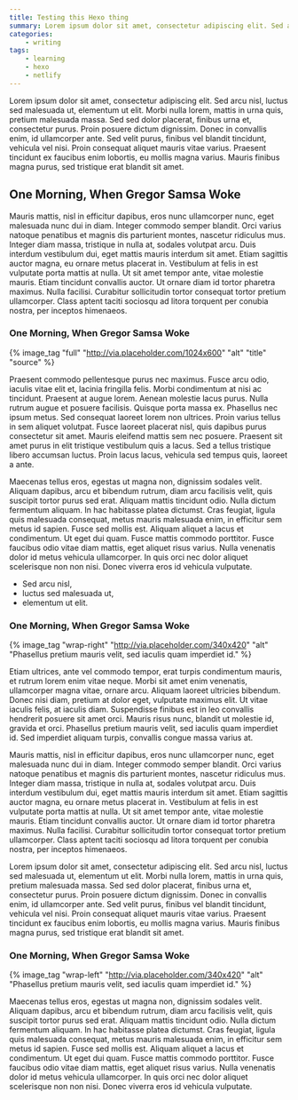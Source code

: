 ```yaml
---
title: Testing this Hexo thing
summary: Lorem ipsum dolor sit amet, consectetur adipiscing elit. Sed arcu nisl, luctus sed malesuada ut, elementum ut elit. Morbi nulla lorem, mattis in urna quis, pretium malesuada massa. Sed sed dolor placerat, finibus urna et, consectetur purus. Proin posuere dictum dignissim.
categories:
    - writing
tags:
    - learning
    - hexo
    - netlify
---
```



Lorem ipsum dolor sit amet, consectetur adipiscing elit. Sed arcu nisl, luctus sed malesuada ut, elementum ut elit. Morbi nulla lorem, mattis in urna quis, pretium malesuada massa. Sed sed dolor placerat, finibus urna et, consectetur purus. Proin posuere dictum dignissim. Donec in convallis enim, id ullamcorper ante. Sed velit purus, finibus vel blandit tincidunt, vehicula vel nisi. Proin consequat aliquet mauris vitae varius. Praesent tincidunt ex faucibus enim lobortis, eu mollis magna varius. Mauris finibus magna purus, sed tristique erat blandit sit amet.


## One Morning, When Gregor Samsa Woke


Mauris mattis, nisl in efficitur dapibus, eros nunc ullamcorper nunc, eget malesuada nunc dui in diam. Integer commodo semper blandit. Orci varius natoque penatibus et magnis dis parturient montes, nascetur ridiculus mus. Integer diam massa, tristique in nulla at, sodales volutpat arcu. Duis interdum vestibulum dui, eget mattis mauris interdum sit amet. Etiam sagittis auctor magna, eu ornare metus placerat in. Vestibulum at felis in est vulputate porta mattis at nulla. Ut sit amet tempor ante, vitae molestie mauris. Etiam tincidunt convallis auctor. Ut ornare diam id tortor pharetra maximus. Nulla facilisi. Curabitur sollicitudin tortor consequat tortor pretium ullamcorper. Class aptent taciti sociosqu ad litora torquent per conubia nostra, per inceptos himenaeos.


### One Morning, When Gregor Samsa Woke

{% image_tag "full" "http://via.placeholder.com/1024x600" "alt" "title" "source" %}

Praesent commodo pellentesque purus nec maximus. Fusce arcu odio, iaculis vitae elit et, lacinia fringilla felis. Morbi condimentum at nisi ac tincidunt. Praesent at augue lorem. Aenean molestie lacus purus. Nulla rutrum augue et posuere facilisis. Quisque porta massa ex. Phasellus nec ipsum metus. Sed consequat laoreet lorem non ultrices. Proin varius tellus in sem aliquet volutpat. Fusce laoreet placerat nisl, quis dapibus purus consectetur sit amet. Mauris eleifend mattis sem nec posuere. Praesent sit amet purus in elit tristique vestibulum quis a lacus. Sed a tellus tristique libero accumsan luctus. Proin lacus lacus, vehicula sed tempus quis, laoreet a ante.

Maecenas tellus eros, egestas ut magna non, dignissim sodales velit. Aliquam dapibus, arcu et bibendum rutrum, diam arcu facilisis velit, quis suscipit tortor purus sed erat. Aliquam mattis tincidunt odio. Nulla dictum fermentum aliquam. In hac habitasse platea dictumst. Cras feugiat, ligula quis malesuada consequat, metus mauris malesuada enim, in efficitur sem metus id sapien. Fusce sed mollis est. Aliquam aliquet a lacus et condimentum. Ut eget dui quam. Fusce mattis commodo porttitor. Fusce faucibus odio vitae diam mattis, eget aliquet risus varius. Nulla venenatis dolor id metus vehicula ullamcorper. In quis orci nec dolor aliquet scelerisque non non nisi. Donec viverra eros id vehicula vulputate.

 - Sed arcu nisl,
 - luctus sed malesuada ut,
 - elementum ut elit.


### One Morning, When Gregor Samsa Woke

{% image_tag "wrap-right" "http://via.placeholder.com/340x420" "alt" "Phasellus pretium mauris velit, sed iaculis quam imperdiet id." %}

Etiam ultrices, ante vel commodo tempor, erat turpis condimentum mauris, et rutrum lorem enim vitae neque. Morbi sit amet enim venenatis, ullamcorper magna vitae, ornare arcu. Aliquam laoreet ultricies bibendum. Donec nisi diam, pretium at dolor eget, vulputate maximus elit. Ut vitae iaculis felis, at iaculis diam. Suspendisse finibus est in leo convallis hendrerit posuere sit amet orci. Mauris risus nunc, blandit ut molestie id, gravida et orci. Phasellus pretium mauris velit, sed iaculis quam imperdiet id. Sed imperdiet aliquam turpis, convallis congue massa varius at.


Mauris mattis, nisl in efficitur dapibus, eros nunc ullamcorper nunc, eget malesuada nunc dui in diam. Integer commodo semper blandit. Orci varius natoque penatibus et magnis dis parturient montes, nascetur ridiculus mus. Integer diam massa, tristique in nulla at, sodales volutpat arcu. Duis interdum vestibulum dui, eget mattis mauris interdum sit amet. Etiam sagittis auctor magna, eu ornare metus placerat in. Vestibulum at felis in est vulputate porta mattis at nulla. Ut sit amet tempor ante, vitae molestie mauris. Etiam tincidunt convallis auctor. Ut ornare diam id tortor pharetra maximus. Nulla facilisi. Curabitur sollicitudin tortor consequat tortor pretium ullamcorper. Class aptent taciti sociosqu ad litora torquent per conubia nostra, per inceptos himenaeos.

Lorem ipsum dolor sit amet, consectetur adipiscing elit. Sed arcu nisl, luctus sed malesuada ut, elementum ut elit. Morbi nulla lorem, mattis in urna quis, pretium malesuada massa. Sed sed dolor placerat, finibus urna et, consectetur purus. Proin posuere dictum dignissim. Donec in convallis enim, id ullamcorper ante. Sed velit purus, finibus vel blandit tincidunt, vehicula vel nisi. Proin consequat aliquet mauris vitae varius. Praesent tincidunt ex faucibus enim lobortis, eu mollis magna varius. Mauris finibus magna purus, sed tristique erat blandit sit amet.

### One Morning, When Gregor Samsa Woke

{% image_tag "wrap-left" "http://via.placeholder.com/340x420" "alt" "Phasellus pretium mauris velit, sed iaculis quam imperdiet id." %}

Maecenas tellus eros, egestas ut magna non, dignissim sodales velit. Aliquam dapibus, arcu et bibendum rutrum, diam arcu facilisis velit, quis suscipit tortor purus sed erat. Aliquam mattis tincidunt odio. Nulla dictum fermentum aliquam. In hac habitasse platea dictumst. Cras feugiat, ligula quis malesuada consequat, metus mauris malesuada enim, in efficitur sem metus id sapien. Fusce sed mollis est. Aliquam aliquet a lacus et condimentum. Ut eget dui quam. Fusce mattis commodo porttitor. Fusce faucibus odio vitae diam mattis, eget aliquet risus varius. Nulla venenatis dolor id metus vehicula ullamcorper. In quis orci nec dolor aliquet scelerisque non non nisi. Donec viverra eros id vehicula vulputate.